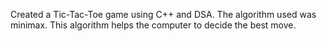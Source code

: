 Created a Tic-Tac-Toe game using C++ and DSA. The algorithm used was minimax. This
algorithm helps the computer to decide the best move.
